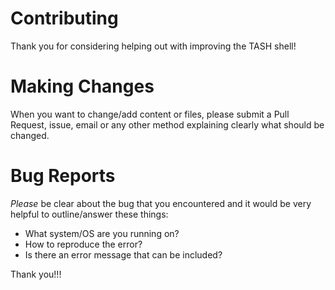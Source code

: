 # Contributing

Thank you for considering helping out with improving the TASH shell! 

# Making Changes

When you want to change/add content or files, please submit a Pull Request, issue, email or any other method explaining clearly what should be changed. 

# Bug Reports

*Please* be clear about the bug that you encountered and it would be very helpful to outline/answer these things:

- What system/OS are you running on?
- How to reproduce the error?
- Is there an error message that can be included?

Thank you!!!